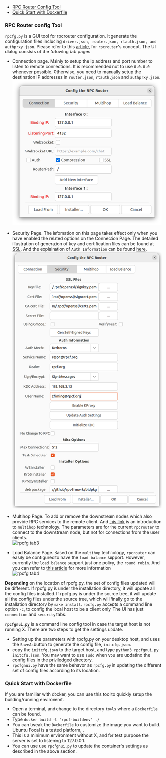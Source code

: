 - [RPC Router Config Tool](#rpc-router-config-tool)
- [Quick Start with Dockerfile](#quick-start-with-dockerfile)

### RPC Router config Tool
`rpcfg.py` is a GUI tool for rpcrouter configuration. It generate the configuration files including `driver.json, router.json, rtauth.json, and authprxy.json`. Please refer to this [article](https://github.com/zhiming99/rpc-frmwrk/blob/master/rpc/readme.md), for `rpcrouter`'s concept.
The UI dialog consists of the following tab pages
* Connection page. Mainly to setup the ip address and port number to listen to remote connections. It is recommended not to use `0.0.0.0` whenever possible. Otherwise, you need to manually setup the destination IP addresses in `router.json`, `rtauth.json` and `authprxy.json`.   
  ![rpcfg tab1](https://github.com/zhiming99/rpc-frmwrk/blob/master/pics/rpcfg.png)
  
* Security Page. The infomation on this page takes effect only when you have enabled the related options on the Connection Page. The detailed illustration of generation of key and certification files can be found at [SSL](https://github.com/zhiming99/rpc-frmwrk/blob/master/rpc/sslport). And the explaination of `Auth Information` can be found [here](https://github.com/zhiming99/rpc-frmwrk/tree/master/rpc/security#4-enable-authentication-for-rpc-frmwrk).   
  ![rpcfg tab2](https://github.com/zhiming99/rpc-frmwrk/blob/master/pics/rpcfg2.png)
* Multihop Page. To add or remove the downstream nodes which also provide RPC services to the remote client. And [this link](https://github.com/zhiming99/rpc-frmwrk/wiki/Introduction-of-Multihop-support) is an introduction to `multihop` technology. The parameters are for the current `rpcrouter` to connect to the downstream node, but not for connections from the user clients.   
  ![rpcfg tab3](https://github.com/zhiming99/rpc-frmwrk/blob/master/pics/rpcfg3.png)
* Load Balance Page. Based on the `multihop` technology, `rpcrouter` can easily be configured to have the `load balance` support. However, currently the `load balance` support just one policy, the `round robin`. And you can refer to [this article](https://github.com/zhiming99/rpc-frmwrk/wiki/Introduction-of-Multihop-support#node-redundancyload-balance) for more information.   
  ![rpcfg tab4](https://github.com/zhiming99/rpc-frmwrk/blob/master/pics/rpcfg4.png)
  
**Depending** on the location of rpcfg.py, the set of config files updated will be different. If rpcfg.py is under the installation directory, it will update all the config files installed. If rpcfg.py is under the source tree, it will update all the config files under the source tree, which will finally go to the installation directory by `make install`.
`rpcfg.py` accepts a command line option `-c`, to config the local host to be a client only. The UI has just `connection` and `security` tabs.

**`rpcfgnui.py`** is a command line config tool in case the target host is not running X. There are two steps to get the settings update.
  * Setting up the parameters with rpcfg.py on your desktop host, and uses the `SaveAs`button to generate the config file, `initcfg.json`.
  * copy the `initcfg.json` to the target host, and type `python3 rpcfgnui.py initcfg.json`. You may want to use `sudo` when you are updating the config files in the priviledged directory.
  * `rpcfgnui.py` have the same behavor as `rpcfg.py` in updating the different set of config files according to its location.

### Quick Start with Dockerfile
If you are familiar with docker, you can use this tool to quickly setup the building/running environemt.
  * Open a terminal, and change to the directory `tools` where a `Dockerfile` can be found.
  * Type `docker build -t 'rpcf-buildenv' ./`
  * You can tweak the `Dockerfile` to customize the image you want to build. Ubuntu Focal is a tested platform, .
  * This is a minimum environment without X, and for test purpose the server is set to listening to 127.0.0.1.
  * You can use use `rpcfgnui.py` to update the container's settings as described in the above section.
